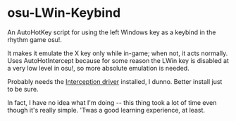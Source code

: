 # osu-LWin-Keybind
An AutoHotKey script for using the left Windows key as a keybind in the rhythm game osu!.

It makes it emulate the X key only while in-game; when not, it acts normally.
Uses AutoHotIntercept because for some reason the LWin key is disabled at a very low level in osu!, so more absolute emulation is needed.

Probably needs the <a href="http://www.oblita.com/interception">Interception driver</a> installed, I dunno.
Better install just to be sure.

In fact, I have no idea what I'm doing -- this thing took a lot of time even though it's really simple.
'Twas a good learning experience, at least.
